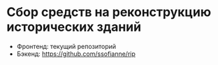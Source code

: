 # Сбор средств на реконструкцию исторических зданий
- Фронтенд: текущий репозиторий
- Бэкенд: https://github.com/ssofianne/rip

